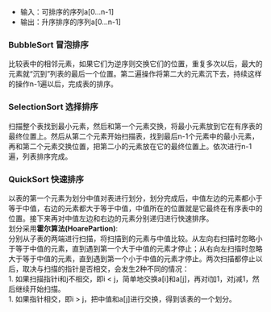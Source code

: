 - 输入：可排序的序列a[0...n-1]
- 输出：升序排序的序列a[0...n-1]

### BubbleSort 冒泡排序
比较表中的相邻元素，如果它们为逆序则交换它们的位置，重复多次以后，最大的元素就“沉到”列表的最后一个位置。第二遍操作将第二大的元素沉下去，持续这样的操作n-1遍以后，完成表的排序。

### SelectionSort 选择排序
扫描整个表找到最小元素，然后和第一个元素交换，将最小元素放到它在有序表的最终位置上。然后从第二个元素开始扫描表，找到最后n-1个元素中的最小元素，再和第二个元素交换位置，把第二小的元素放在它的最终位置上。依次进行n-1遍，列表排序完成。

### QuickSort 快速排序
以表的第一个元素为划分中值对表进行划分，划分完成后，中值左边的元素都小于等于中值，右边的元素都大于等于中值，中值所在的位置就是它最终在有序表中的位置。接下来再对中值左边和右边的元素分别递归进行快速排序。  
划分采用**霍尔算法(HoarePartion)**:  
分别从子表的两端进行扫描，将扫描到的元素与中值比较。从左向右扫描时忽略小于等于中值的元素，直到遇到第一个大于中值的元素才停止；从右向左扫描时忽略大于等于中值的元素，直到遇到第一个小于中值的元素才停止。两次扫描都停止以后，取决与扫描的指针是否相交，会发生2种不同的情况：  
    1. 如果扫描指针i和j不相交，即i < j，简单地交换a[i]和a[j]，再对i加1，对j减1，然后继续开始扫描。  
    1. 如果指针相交，即i > j，把中值和a[j]进行交换，得到该表的一个划分。
